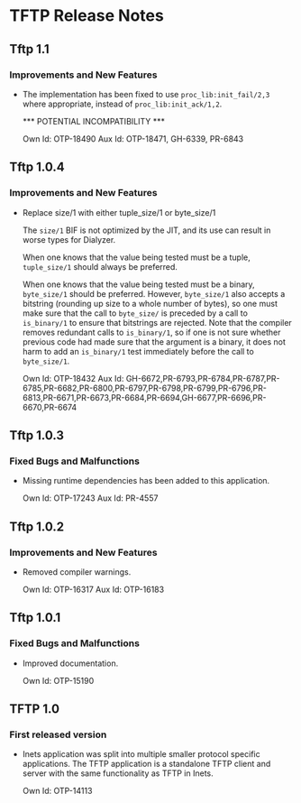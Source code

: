 # TFTP Release Notes

## Tftp 1.1

### Improvements and New Features

* The implementation has been fixed to use `proc_lib:init_fail/2,3` where appropriate, instead of `proc_lib:init_ack/1,2`.

  \*** POTENTIAL INCOMPATIBILITY ***

  Own Id: OTP-18490 Aux Id: OTP-18471, GH-6339, PR-6843

## Tftp 1.0.4

### Improvements and New Features

* Replace size/1 with either tuple_size/1 or byte_size/1

  The `size/1` BIF is not optimized by the JIT, and its use can result in worse types for Dialyzer.

  When one knows that the value being tested must be a tuple, `tuple_size/1` should always be preferred.

  When one knows that the value being tested must be a binary, `byte_size/1` should be preferred. However, `byte_size/1` also accepts a bitstring (rounding up size to a whole number of bytes), so one must make sure that the call to `byte_size/` is preceded by a call to `is_binary/1` to ensure that bitstrings are rejected. Note that the compiler removes redundant calls to `is_binary/1`, so if one is not sure whether previous code had made sure that the argument is a binary, it does not harm to add an `is_binary/1` test immediately before the call to `byte_size/1`.

  Own Id: OTP-18432 Aux Id: GH-6672,PR-6793,PR-6784,PR-6787,PR-6785,PR-6682,PR-6800,PR-6797,PR-6798,PR-6799,PR-6796,PR-6813,PR-6671,PR-6673,PR-6684,PR-6694,GH-6677,PR-6696,PR-6670,PR-6674

## Tftp 1.0.3

### Fixed Bugs and Malfunctions

* Missing runtime dependencies has been added to this application.

  Own Id: OTP-17243 Aux Id: PR-4557

## Tftp 1.0.2

### Improvements and New Features

* Removed compiler warnings.

  Own Id: OTP-16317 Aux Id: OTP-16183

## Tftp 1.0.1

### Fixed Bugs and Malfunctions

* Improved documentation.

  Own Id: OTP-15190

## TFTP 1.0

### First released version

* Inets application was split into multiple smaller protocol specific applications. The TFTP application is a standalone TFTP client and server with the same functionality as TFTP in Inets.

  Own Id: OTP-14113
